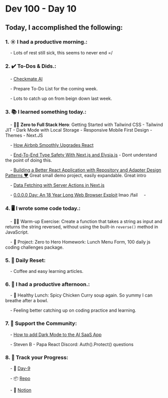# Dev 100 - Day 10

## Today, I accomplished the following:

### 1. ☀️ **I had a productive morning.**:

    - Lots of rest still sick, this seems to never end =/

### 2. ✔️ **To-Dos & Dids.**:

    - [Checkmate AI](https://checkmate-ai.vercel.app/)

    - Prepare To-Do List for the coming week. 

    - Lots to catch up on from beign down last week. 

### 3. 📚 **I learned something today.**:

    - 🦸‍♂️ **Zero to Full Stack Hero**: Getting Started with Tailwind CSS - Tailwind JIT - Dark Mode with Local Storage - Responsive Mobile First Design - Themes - Next.JS

    - [How Airbnb Smoothly Upgrades React](https://medium.com/airbnb-engineering/how-airbnb-smoothly-upgrades-react-b1d772a565fd)

    - [End-To-End Type Safety With Next.js and Elysia.js](https://medium.com/@mertenercan/end-to-end-type-safety-with-next-js-and-elysia-js-6c5281905ba1) - Dont understand the point of doing this.

    - [Building a Better React Application with Repository and Adapter Design Patterns ❤](https://javascript.plainenglish.io/building-a-better-react-application-with-repository-and-adapter-design-patterns-3e089f43fbc8) Great small demo project, easily expandable. Great intro 

    - [Data Fetching with Server Actions in Next.js](https://www.robinwieruch.de/next-server-actions-fetch-data/)

    - [0.0.0.0 Day: An 18 Year Long Web Browser Exploit](https://www.youtube.com/watch?v=bYBiud3DCHA) lmao /fail 
    - []()

### 4. 🖥️ **I wrote some code today.**:

    - 🏋️‍♂️ Warm-up Exercise: Create a function that takes a string as input and returns the string reversed, without using the built-in `reverse()` method in JavaScript.

    - 🦺 Project: Zero to Hero Homework: Lunch Menu Form, 100 daily js coding challenges package.

### 5. 🏃 **Daily Reset**:

    - Coffee and easy learning articles.

### 6. 🌈 **I had a productive afternoon.**:

    - 🍱 Healthy Lunch: Spicy Chicken Curry soup again. So yummy I can breathe after a bowl. 

    - Feeling better catching up on coding practice and learning. 

### 7. 💪 **Support the Community**:

    - [How to add Dark Mode to the AI SaaS App](https://www.skool.com/universityofcode/how-to-add-dark-mode-to-the-ai-saas-app)

    - Steven B - Papa React Discord: Auth().Protect() questions

### 8. 🔗 **Track your Progress**:

    - 🏫 [Day-9](https://www.skool.com/universityofcode/dev-100-day-9-sick-days-collective)

    - 📦️ [Repo](https://github.com/Digitl-Alchemyst/dev100/blob/main/Day-9/day9.md)

    - 📄 [Notion](https://liberating-galley-48d.notion.site/Dev100-Coding-Lifestyle-Challenge-a85ec9fba3ce41f3b29d581a1a85d92b?pvs=4)
